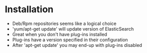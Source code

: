 # Installation #

* Deb/Rpm repositories seems like a logical choice
* 'yum/apt-get update' will update version of ElasticSearch
* Great when you don't have plug-ins installed
* Plug-ins have a version specified in their configuration
* After 'apt-get update' you may end-up with plug-ins disabled